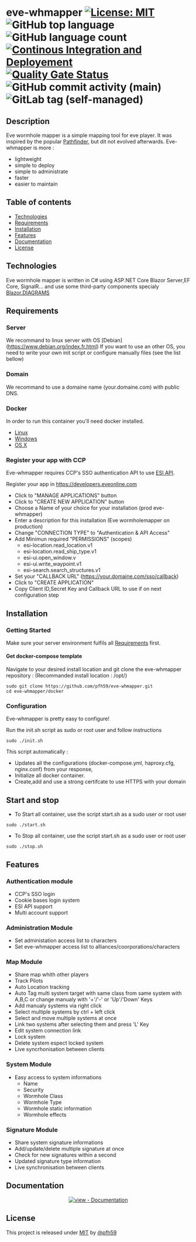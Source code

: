 # eve-whmapper [![License: MIT](https://img.shields.io/badge/License-MIT-yellow.svg)](https://opensource.org/licenses/MIT) ![GitHub top language](https://img.shields.io/github/languages/top/pfh59/eve-whmapper) ![GitHub language count](https://img.shields.io/github/languages/count/pfh59/eve-whmapper) [![Continous Integration and Deployement](https://github.com/pfh59/eve-whmapper/actions/workflows/ci-cd.yaml/badge.svg)](https://github.com/pfh59/eve-whmapper/actions/workflows/ci-cd.yaml)	[![Quality Gate Status](https://sonarcloud.io/api/project_badges/measure?project=pfh59_eve-whmapper&metric=alert_status)](https://sonarcloud.io/summary/new_code?id=pfh59_eve-whmapper) ![GitHub commit activity (main)](https://img.shields.io/github/commit-activity/m/pfh59/eve-whmapper) ![GitLab tag (self-managed)](https://img.shields.io/gitlab/v/tag/eve-whmapper) 


## Description

Eve wormhole mapper is a simple mapping tool for eve player. It was inspired by the popular [Pathfinder](https://github.com/exodus4d/pathfinder), but dit not evolved afterwards. Eve-whmapper is more : 
- lightweight
- simple to deploy
- simple to administrate
- faster
- easier to maintain

## Table of contents
* [Technologies](#technologies)
* [Requirements](#requirements)
* [Installation](#installation)
* [Features](#features)
* [Documentation](#documentation)
* [License](#license)

## Technologies

Eve wormhole mapper is written in C# using ASP.NET Core Blazor Server,EF Core, SignalR... and use some third-party components specialy [Blazor.DIAGRAMS](https://blazor-diagrams.zhaytam.com)

## Requirements

### Server

We recommand to linux server with OS [Debian] (https://www.debian.org/index.fr.html)
If you want to use an other OS, you need to write your own init script or configure manually files (see the list bellow)

### Domain

We recommand to use a domaine name (your.domaine.com) with public DNS.

### Docker

In order to run this container you'll need docker installed.

* [Linux](https://docs.docker.com/linux/started/)
* [Windows](https://docs.docker.com/windows/started)
* [OS X](https://docs.docker.com/mac/started/)

### Register your app with CCP

Eve-whmapper requires CCP's SSO authentication API to use [ESI API](https://esi.evetech.net/ui/).

Register your app in https://developers.eveonline.com
- Click to "MANAGE APPLICATIONS" button
- Click to "CREATE NEW APPLICATION" button
- Choose a Name of your choice for your installation (prod eve-whmapper)
- Enter a description for this installation (Eve wormholemapper on production)
- Change "CONNECTION TYPE" to "Authentication & API Access"
- Add Minimun required "PERMISSIONS" (scopes)
  - esi-location.read_location.v1
  - esi-location.read_ship_type.v1
  - esi-ui.open_window.v
  - esi-ui.write_waypoint.v1
  - esi-search.search_structures.v1
- Set your "CALLBACK URL" (https://your.domaine.com/sso/callback)
- Click to "CREATE APPLICATION"
- Copy Client ID,Secret Key and Callback URL to use if on next configuration step

## Installation

### Getting Started

Make sure your server environment fulfils all [Requirements](#requirements) first.

#### Get docker-compose template

Navigate to your desired install location and git clone the eve-whmapper repository :
(Recommanded install location : /opt/)

```shell
sudo git clone https://github.com/pfh59/eve-whmapper.git
cd eve-whmapper/docker
```

### Configuration

Eve-whmapper is pretty easy to configure!

Run the init.sh script as sudo or root user and follow instructions

```shell
sudo ./init.sh
```

This script automatically :
- Updates all the configurations (docker-compose.yml, haproxy.cfg, nginx.conf) from your response,
- Initialize all docker container.
- Create,add and use a strong certifcate to use HTTPS with your domain
  
## Start and stop

- To Start all container, use the script start.sh as a sudo user or root user

```shell
sudo ./start.sh
```

- To Stop all container, use the script start.sh as a sudo user or root user

```shell
sudo ./stop.sh
```

## Features

### Authentication module
- CCP's SSO login
- Cookie bases login system
- ESI API support
- Multi account support

### Administration Module

- Set administation access list to characters
- Set eve-whmapper access list to alliances/coorporations/characters

### Map Module

- Share map whith other players
- Track Pilots
- Auto Location tracking
- Auto Tag multi system target with same class from same system  with A,B,C or change manualy with '+'/'-' or 'Up'/'Down' Keys
- Add manualy systems via right click
- Select multiple systems by ctrl + left click
- Select and move multiple systems at once
- Link two systems after selecting them and press 'L' Key
- Edit system connection link
- Lock system
- Delete system espect locked system
- Live syncrhonisation between clients

### System Module

- Easy access to system informations
  - Name
  - Security
  - Wormhole Class
  - Wormhole Type
  - Wormhole static information
  - Wormhole effects
    
### Signature Module

- Share system signature informations
- Add/update/delete multiple signature at once 
- Check for new signatures within a second
- Updated signature type information
- Live synchronisation between clients

## Documentation

<div align="center">

[![view - Documentation](https://img.shields.io/badge/view-Documentation-blue?style=for-the-badge)](/docs/ "Go to project documentation")

</div>

## License

This project is released under [MIT](/LICENSE) by [@pfh59](https://github.com/pfh59)




